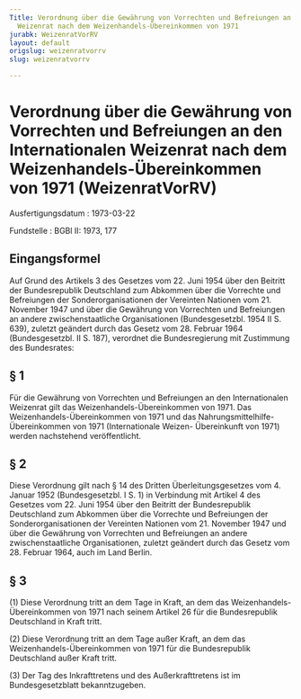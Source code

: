 ```yaml
---
Title: Verordnung über die Gewährung von Vorrechten und Befreiungen an den Internationalen
  Weizenrat nach dem Weizenhandels-Übereinkommen von 1971
jurabk: WeizenratVorRV
layout: default
origslug: weizenratvorrv
slug: weizenratvorrv

---
```


# Verordnung über die Gewährung von Vorrechten und Befreiungen an den Internationalen Weizenrat nach dem Weizenhandels-Übereinkommen von 1971 (WeizenratVorRV)

Ausfertigungsdatum
:   1973-03-22

Fundstelle
:   BGBl II: 1973, 177

## Eingangsformel

Auf Grund des Artikels 3 des Gesetzes vom 22. Juni 1954 über den
Beitritt der Bundesrepublik Deutschland zum Abkommen über die
Vorrechte und Befreiungen der Sonderorganisationen der Vereinten
Nationen vom 21. November 1947 und über die Gewährung von Vorrechten
und Befreiungen an andere zwischenstaatliche Organisationen
(Bundesgesetzbl. 1954 II S. 639), zuletzt geändert durch das Gesetz
vom 28. Februar 1964 (Bundesgesetzbl. II S. 187), verordnet die
Bundesregierung mit Zustimmung des Bundesrates:

## § 1

Für die Gewährung von Vorrechten und Befreiungen an den
Internationalen Weizenrat gilt das Weizenhandels-Übereinkommen von
1971\. Das Weizenhandels-Übereinkommen von 1971 und das
Nahrungsmittelhilfe-Übereinkommen von 1971 (Internationale Weizen-
Übereinkunft von 1971) werden nachstehend veröffentlicht.

## § 2

Diese Verordnung gilt nach § 14 des Dritten Überleitungsgesetzes vom
4\. Januar 1952 (Bundesgesetzbl. I S. 1) in Verbindung mit Artikel 4
des Gesetzes vom 22. Juni 1954 über den Beitritt der Bundesrepublik
Deutschland zum Abkommen über die Vorrechte und Befreiungen der
Sonderorganisationen der Vereinten Nationen vom 21. November 1947 und
über die Gewährung von Vorrechten und Befreiungen an andere
zwischenstaatliche Organisationen, zuletzt geändert durch das Gesetz
vom 28. Februar 1964, auch im Land Berlin.

## § 3

(1) Diese Verordnung tritt an dem Tage in Kraft, an dem das
Weizenhandels-Übereinkommen von 1971 nach seinem Artikel 26 für die
Bundesrepublik Deutschland in Kraft tritt.

(2) Diese Verordnung tritt an dem Tage außer Kraft, an dem das
Weizenhandels-Übereinkommen von 1971 für die Bundesrepublik
Deutschland außer Kraft tritt.

(3) Der Tag des Inkrafttretens und des Außerkrafttretens ist im
Bundesgesetzblatt bekanntzugeben.


